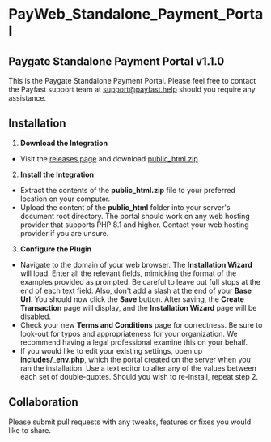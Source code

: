 # PayWeb_Standalone_Payment_Portal

## Paygate Standalone Payment Portal v1.1.0

This is the Paygate Standalone Payment Portal. Please feel free to contact the Payfast support team at
support@payfast.help should you require any assistance.

## Installation

1. **Download the Integration**

- Visit the [releases page](https://github.com/PayGate/PayWeb_Standalone_Payment_Portal/releases) and
  download [public_html.zip](https://github.com/Paygate/PayWeb_Standalone_Payment_Portal/releases/download/v1.1.0/public_html.zip).

2. **Install the Integration**

- Extract the contents of the **public_html.zip** file to your preferred location on your computer.
- Upload the content of the **public_html** folder into your server's document root directory. The portal should work on
  any web hosting provider that supports PHP 8.1 and higher. Contact your web hosting provider if you are unsure.

3. **Configure the Plugin**

- Navigate to the domain of your web browser. The **Installation Wizard** will load. Enter all the relevant fields,
  mimicking the format of the examples provided as prompted. Be careful to leave out full stops at the end of each text
  field. Also, don't add a slash at the end of your **Base Url**. You should now click the **Save** button. After saving,
  the **Create Transaction** page will display, and the **Installation Wizard** page will be disabled.
- Check your new **Terms and Conditions** page for correctness. Be sure to look-out for typos and appropriateness for
  your organization. We recommend having a legal professional examine this on your behalf.
- If you would like to edit your existing settings, open up **includes/_env.php**, which the portal created on the
  server when you ran the installation. Use a text editor to alter any of the values between each set of double-quotes.
  Should you wish to re-install, repeat step 2.

## Collaboration

Please submit pull requests with any tweaks, features or fixes you would like to share.


